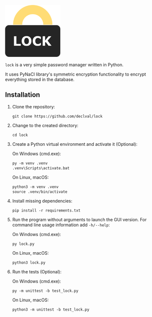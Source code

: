 <img src="icon.png" width="180px">

`lock` is a very simple password manager written in Python.

It uses PyNaCl library's symmetric encryption functionality to encrypt
everything stored in the database.

## Installation

1. Clone the repository:

   ```
   git clone https://github.com/declval/lock
   ```

2. Change to the created directory:

   ```
   cd lock
   ```

3. Create a Python virtual environment and activate it (Optional):

   On Windows (cmd.exe):

   ```
   py -m venv .venv
   .venv\Scripts\activate.bat
   ```

   On Linux, macOS:

   ```
   python3 -m venv .venv
   source .venv/bin/activate
   ```

4. Install missing dependencies:

   ```
   pip install -r requirements.txt
   ```

5. Run the program without arguments to launch the GUI version. For command line usage information add `-h/--help`:

   On Windows (cmd.exe):

   ```
   py lock.py
   ```

   On Linux, macOS:

   ```
   python3 lock.py
   ```

6. Run the tests (Optional):

   On Windows (cmd.exe):

   ```
   py -m unittest -b test_lock.py
   ```

   On Linux, macOS:

   ```
   python3 -m unittest -b test_lock.py
   ```
